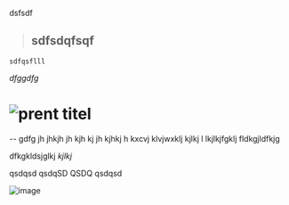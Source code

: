 dsfsdf
  > ## sdfsdqfsqf
    sdfqsflll
*dfggdfg*

![prent](https://cloud.githubusercontent.com/assets/7975779/3421323/d99232a6-fee5-11e3-9039-16c98cc21430.gif)
titel
=====
--
gdfg
jh jhkjh 
jh kjh kj
jh kjhkj h
kxcvj klvjwxklj 
  kjlkj l
  lkjlkjfgklj
  fldkgjldfkjg
  
dfkgkldsjglkj
_kjlkj_

qsdqsd
qsdqSD
QSDQ
qsdqsd

![image](https://cloud.githubusercontent.com/assets/7975779/3421318/777aa062-fee5-11e3-9cec-81667f5438b1.png)


